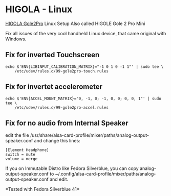 # HIGOLA - Linux
[HIGOLA Gole2Pro](https://goleminipc.com/de/products/higole-gole-2-pro-mini-pc-windows-11-pro-intel-celeron-n5095-16gb-lpddr4-256gb-rom) Linux Setup
Also called HIGOLE Gole 2 Pro Mini

Fix all issues of the very cool handheld Linux device, that came original with Windows. 


## Fix for inverted Touchscreen

```
echo $'ENV{LIBINPUT_CALIBRATION_MATRIX}="-1 0 1 0 -1 1"' | sudo tee \
    /etc/udev/rules.d/99-gole2pro-touch.rules
```

## Fix for invertet accelerometer

```
echo $'ENV{ACCEL_MOUNT_MATRIX}="0, -1, 0; -1, 0, 0; 0, 0, 1"' | sudo tee \
    /etc/udev/rules.d/99-gole2pro-accel.rules
```

## Fix for no audio from Internal Speaker

edit the file     /usr/share/alsa-card-profile/mixer/paths/analog-output-speaker.conf and change this lines: 

```
[Element Headphone]
switch = mute
volume = merge
```
If you on Immutable Distro like Fedora Silverblue, you can copy analog-output-speaker.conf to ~/.config/alsa-card-profile/mixer/paths/analog-output-speaker.conf and edit. 

=Tested with Fedora Silverblue 41=
